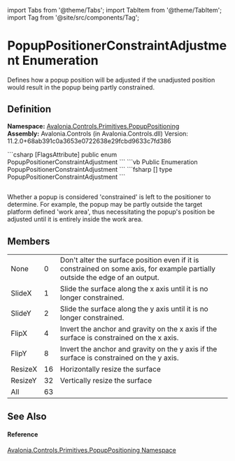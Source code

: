 import Tabs from '@theme/Tabs'; 
import TabItem from '@theme/TabItem'; 
import Tag from '@site/src/components/Tag'; 

# PopupPositionerConstraintAdjustment Enumeration


Defines how a popup position will be adjusted if the unadjusted position would result in the popup being partly constrained.



## Definition
**Namespace:** <a href="N_Avalonia_Controls_Primitives_PopupPositioning">Avalonia.Controls.Primitives.PopupPositioning</a>  
**Assembly:** Avalonia.Controls (in Avalonia.Controls.dll) Version: 11.2.0+68ab391c0a3653e0722638e29fcbd9633c7fd386

<Tabs groupId="api-code-preview">
<TabItem value="csharp" label="C#">
```csharp
[FlagsAttribute]
public enum PopupPositionerConstraintAdjustment
```
</TabItem>
<TabItem value="vb" label="VB">
```vb
<FlagsAttribute>
Public Enumeration PopupPositionerConstraintAdjustment
```
</TabItem>
<TabItem value="fsharp" label="F#">
```fsharp
[<FlagsAttribute>]
type PopupPositionerConstraintAdjustment
```
</TabItem>
</Tabs>



## 
Whether a popup is considered 'constrained' is left to the positioner to determine. For example, the popup may be partly outside the target platform defined 'work area', thus necessitating the popup's position be adjusted until it is entirely inside the work area.

## Members
<table>
<tr>
<td>None</td>
<td>0</td>
<td>Don't alter the surface position even if it is constrained on some axis, for example partially outside the edge of an output.</td>
</tr>
<tr>
<td>SlideX</td>
<td>1</td>
<td>Slide the surface along the x axis until it is no longer constrained.</td>
</tr>
<tr>
<td>SlideY</td>
<td>2</td>
<td>Slide the surface along the y axis until it is no longer constrained.</td>
</tr>
<tr>
<td>FlipX</td>
<td>4</td>
<td>Invert the anchor and gravity on the x axis if the surface is constrained on the x axis.</td>
</tr>
<tr>
<td>FlipY</td>
<td>8</td>
<td>Invert the anchor and gravity on the y axis if the surface is constrained on the y axis.</td>
</tr>
<tr>
<td>ResizeX</td>
<td>16</td>
<td>Horizontally resize the surface</td>
</tr>
<tr>
<td>ResizeY</td>
<td>32</td>
<td>Vertically resize the surface</td>
</tr>
<tr>
<td>All</td>
<td>63</td>
<td> </td>
</tr>
</table>

## See Also


#### Reference
<a href="N_Avalonia_Controls_Primitives_PopupPositioning">Avalonia.Controls.Primitives.PopupPositioning Namespace</a>  
